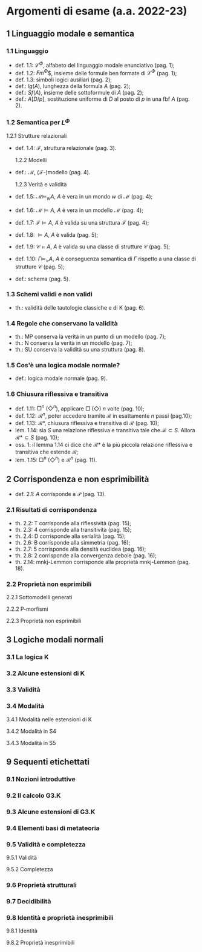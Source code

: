 # Argomenti di esame (a.a. 2022-23)

## 1 Linguaggio modale e semantica

### 1.1 Linguaggio

- def. 1.1: $\mathcal{L}^\Phi$, alfabeto del linguaggio modale enunciativo
  (pag. 1);
- def. 1.2: $Fm^\Phi$$, insieme delle formule ben formate di $\mathcal{L}^\Phi$
  (pag. 1);
- def. 1.3: simboli logici ausiliari (pag. 2);
- def.: $lg(A)$, lunghezza della formula $A$ (pag. 2);
- def.: $Sf(A)$, insieme delle sottoformule di $A$ (pag. 2);
- def.: $A[D/p]$, sostituzione uniforme di $D$ al posto di $p$ in una fbf $A$
  (pag. 2).

### 1.2 Semantica per $L^\Phi$

1.2.1 Strutture relazionali

- def. 1.4: $\mathcal{F}$, struttura relazionale (pag. 3).

  1.2.2 Modelli

- def.: $\mathcal{M}$, ($\mathcal{F}$-)modello (pag. 4).

  1.2.3 Verità e validità

- def. 1.5: $\mathcal{M} \models_w A$, $A$ è vera in un mondo $w$ di
  $\mathcal{M}$ (pag. 4);
- def. 1.6: $\mathcal{M} \models A$, $A$ è vera in un modello $\mathcal{M}$
  (pag. 4);
- def. 1.7: $\mathcal{F} \models A$, $A$ è valida su una struttura $\mathcal{F}$
  (pag. 4);
- def. 1.8: $\models A$, $A$ è valida (pag. 5);
- def. 1.9: $\mathcal{C} \models A$, $A$ è valida su una classe di strutture
  $\mathcal{C}$ (pag. 5);
- def. 1.10: $\Gamma \models_{\mathcal{C}} A$, $A$ è conseguenza semantica di
  $\Gamma$ rispetto a una classe di strutture $\mathcal{C}$ (pag. 5);
- def.: schema (pag. 5).

### 1.3 Schemi validi e non validi

- th.: validità delle tautologie classiche e di K (pag. 6).

### 1.4 Regole che conservano la validità

- th.: MP conserva la verità in un punto di un modello (pag. 7);
- th.: N conserva la verità in un modello (pag. 7);
- th.: SU conserva la validità su una struttura (pag. 8).

### 1.5 Cos'è una logica modale normale?

- def.: logica modale normale (pag. 9).

### 1.6 Chiusura riflessiva e transitiva

- def. 1.11: $\Box^n$ ($\Diamond^n$), applicare $\Box$ ($\Diamond$) $n$ volte
  (pag. 10);
- def. 1.12: $\mathcal{R}^n$, poter accedere tramite $\mathcal{R}$ in
  esattamente $n$ passi (pag.10);
- def. 1.13: $\mathcal{R}*$, chiusura riflessiva e transitiva di $\mathcal{R}$
  (pag. 10);
- lem. 1.14: sia $S$ una relazione riflessiva e transitiva tale che
  $\mathcal{R} \subset S$. Allora $\mathcal{R}* \subset S$ (pag. 10);
- oss. 1: il lemma 1.14 ci dice che $\mathcal{R}*$ è la più piccola relazione riflessiva e
  transitiva che estende $\mathcal{R}$;
- lem. 1.15: $\Box^n$ ($\Diamond^n$) e $\mathcal{R}^n$ (pag. 11).

## 2 Corrispondenza e non esprimibilità

- def. 2.1: $A$ corrisponde a $\mathcal{P}$ (pag. 13).

### 2.1 Risultati di corrispondenza

- th. 2.2: T corrisponde alla riflessività (pag. 15);
- th. 2.3: 4 corrisponde alla transitività (pag. 15);
- th. 2.4: D corrisponde alla serialità (pag. 15);
- th. 2.6: B corrisponde alla simmetria (pag. 16);
- th. 2.7: 5 corrisponde alla densità euclidea (pag. 16);
- th. 2.8: 2 corrisponde alla convergenza debole (pag. 16);
- th. 2.14: mnkj-Lemmon corrisponde alla proprietà mnkj-Lemmon (pag. 18).

### 2.2 Proprietà non esprimibili

2.2.1 Sottomodelli generati

2.2.2 P-morfismi

2.2.3 Proprietà non esprimibili

## 3 Logiche modali normali

### 3.1 La logica K

### 3.2 Alcune estensioni di K

### 3.3 Validità

### 3.4 Modalità

3.4.1 Modalità nelle estensioni di K

3.4.2 Modalità in S4

3.4.3 Modalità in S5

## 9 Sequenti etichettati

### 9.1 Nozioni introduttive

### 9.2 Il calcolo G3.K

### 9.3 Alcune estensioni di G3.K

### 9.4 Elementi basi di metateoria

### 9.5 Validità e completezza

9.5.1 Validità

9.5.2 Completezza

### 9.6 Proprietà strutturali

### 9.7 Decidibilità

### 9.8 Identità e proprietà inesprimibili

9.8.1 Identità

9.8.2 Proprietà inesprimibili
